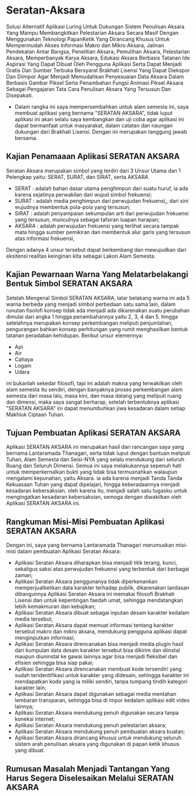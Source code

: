 # Seratan-Aksara
Solusi Alternatif Aplikasi Luring Untuk Dukungan Sistem Penulisan Aksara Yang Mampu Membangkitkan Pelestarian Aksara Secara Masif Dengan Menggunakan Teknologi PapanKetik Yang Dirancang Khusus Untuk Mempermudah Akses Informasi Makro dan Mikro Aksara, Jalinan Pendekatan Antar Bangsa, Penelitian Aksara, Pemulihan Aksara, Pelestarian Aksara, Memperbanyak Karya Aksara, Edukasi Aksara Berbasis Tatanan Ide Aspirasi Yang Dapat Dibuat Oleh Pengguna Aplikasi Serta Dapat Menjadi Gratis Dan Sumber Terbuka Bersyarat Brakhati Lisensi Yang Dapat Diekspor Dan Diimpor Agar Menjadi Memudahkan Penyesuaian Data Aksara Dalam Berbasis Gambar Piksel Serta Penambahan Fungsi Animasi Piksel Aksara Sebagai Pengajaran Tata Cara Penulisan Aksara Yang Tersusun Dan Disepakati.
- Dalam rangka ini saya mempersembahkan untuk alam semesta ini, saya membuat aplikasi yang bernama "SERATAN AKSARA", tidak luput aplikasi ini akan selalu saya kembangkan dan uji coba agar aplikasi ini dapat bermanfaat untuk masyarakat, dalam catatan dan naungan dukungan dari Brakhati Lisensi. Dengan ini merupakan tanggung jawab bersama.
## Kajian Penamaaan Aplikasi SERATAN AKSARA
Seratan Aksara merupakan simbol yang terdiri dari 3 Unsur Utama dan 1 Pelengkap yaitu: SERAT, SURAT, dan SIRAT, serta AKSARA

- SERAT : adalah bahan dasar utama penghimpun dari suatu huruf, ia ada karena sejatinya perwakilan dari wujud simbol frekuensi;
- SURAT : adalah media penghimpun dari perwujudan frekuensi,, dari sini wujudnya membentuk pola-pola yang tersusun;
- SIRAT : adalah penyampaian sekumpulan arti dari perwujudan frekuensi yang tersusun, munculnya sebagai tafsiran luapan harapan;
- AKSARA : adalah perwujudan frekuensi yang terlihat secara tampak mata hingga sumber pemikiran dan membentuk alur garis yang tersusun atas informasi frekuensi, 

Dengan adanya 4 unsur tersebut dapat berkembang dan mewujudkan dari eksitensi realitas keinginan kita sebagai Lakon Alam Semesta.
## Kajian Pewarnaan Warna Yang Melatarbelakangi Bentuk Simbol SERATAN AKSARA
Setelah Mengenal Simbol SERATAN AKSARA, latar belakang warna ini ada 5 warna berbeda yang menjadi simbol perbedaan satu sama lain, dalam runutan fisolofi konsep tidak ada menjadi ada dikarenakan suatu perubahan dimulai dari angka 1 hingga penambahannya yaitu 2, 3, 4 dan 5. hingga setelahnya merupakan konsep perkembangan meliputi penjumlahan, pengurangan bahkan konsep perhitungan yang rumit menghasilkan bentuk tatanan peradaban kehidupan. Berikut unsur elemennya:

- Api
- Air
- Cahaya
- Logam
- Udara

ini bukanlah sekedar filosofi, tapi ini adalah makna yang terwakilkan oleh alam semesta itu sendiri, dengan banyaknya proses perkembangan alam semesta dari masa lalu, masa kini, dan masa datang yang meliputi ruang dan dimensi, maka saya sangat berharap, setelah terbentuknya aplikasi "SERATAN AKSARA" ini dapat menumbuhkan jiwa kesadaran dalam setiap Makhluk Ciptaan Tuhan.
## Tujuan Pembuatan Aplikasi SERATAN AKSARA
Aplikasi SERATAN AKSARA ini merupakan hasil dari rancangan saya yang bernama Lantaramada Thanagari, serta tidak luput dengan bantuan meliputi Tuhan, Alam Semesta dan Seisi-NYA yang selalu mendukung dari seluruh Ruang dan Seluruh Dimensi. Semua ini saya melakukannya sepenuh hati untuk memperkernalkan bukti yang tidak bisa termusnahkan walaupun mengalami kepunahan, yaitu Aksara. ia ada karena menjadi Tanda Tanda Kekuasaan Tuhan yang dapat dipelajari, hingga keberadaannya menjadi kesadaran kebersaksian. oleh karena itu, menjadi salah satu tugasku untuk mengingatkan kesadaran kebersaksian, semoga dengan diwakilkan oleh Aplikasi SERATAN AKSARA ini.
## Rangkuman Misi-Misi Pembuatan Aplikasi SERATAN AKSARA
Dengan ini, saya yang bernama Lantaramada Thanagari merumuskan misi-misi dalam pembuatan Aplikasi Seratan Aksara:
- Aplikasi Seratan Aksara diharapkan bisa menjadi titik terang, kunci, sekaligus saksi atas perwujudan frekuensi yang terbentuk dari berbagai zaman;
- Aplikasi Seratan Aksara penggunanya tidak diperkenankan memperjualbelikan data karakter terhadap publik, dikarenakan landasan dibangunnya Aplikasi Seratan Aksara ini memakai filosofi Brakhati Lisensi dan untuk kepentingan faedah umat, sehingga mendatangkan lebih kemakmuran dan kebajikan;
- Aplikasi Seratan Aksara dibuat sebagai inputan desain karakter kedalam media tersebut;
- Aplikasi Seratan Aksara dapat memuat informasi tentang karakter tersebut makro dan mikro aksara, mendukung pengguna aplikasi dapat menginputkan informasi;
- Aplikasi Seratan Aksara direncanakan bisa menjadi media plugin hasil dari kumpulan data desain karakter tersebut bisa dikirim dan diinstal maupun diuninstal ke gawai lainnya agar bisa menjadi fleksibel dan efisien sehingga bisa siap pakai;
- Aplikasi Seratan Aksara direncanakan membuat kode tersendiri yang sudah teridentifikasi untuk karakter yang didesain, sehingga karakter ini mendapatkan kode yang ia miliki sendiri, tanpa tumpang tindih kategori karakter lain;
- Aplikasi Seratan Aksara dapat digunakan sebagai media mentahan lembaran transparan, sehingga bisa di impor kedalam aplikasi edit video lainnya;
- Aplikasi Seratan Aksara mendukung penuh digunakan secara tanpa koneksi internet;
- Aplikasi Seratan Aksara mendukung penuh pelestarian aksara;
- Aplikasi Seratan Aksara mendukung penuh pembuatan aksara buatan;
- Aplikasi Seratan Aksara dirancang khusus untuk mendukung seluruh sistem arah penulisan aksara yang digunakan di papan ketik khusus yang dibuat.
## Rumusan Masalah Menjadi Tantangan Yang Harus Segera Diselesaikan Melalui SERATAN AKSARA
